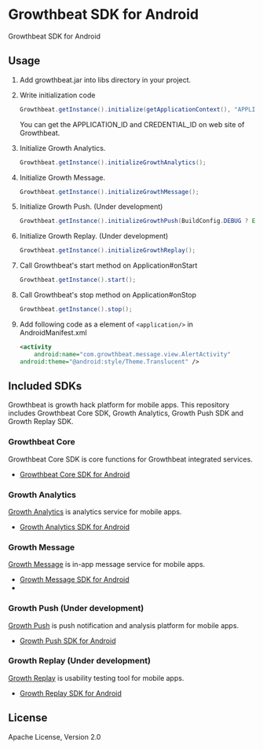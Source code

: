 # Growthbeat SDK for Android

Growthbeat SDK for Android

## Usage

1. Add growthbeat.jar into libs directory in your project. 

1. Write initialization code

	```java
	Growthbeat.getInstance().initialize(getApplicationContext(), "APPLICATION_ID", "CREDENTIAL_ID");
	```

	You can get the APPLICATION_ID and CREDENTIAL_ID on web site of Growthbeat. 

1. Initialize Growth Analytics.

	```java
	Growthbeat.getInstance().initializeGrowthAnalytics();
	```
	
1. Initialize Growth Message.

	```java
	Growthbeat.getInstance().initializeGrowthMessage();
	```

1. Initialize Growth Push. (Under development)

	```java
	Growthbeat.getInstance().initializeGrowthPush(BuildConfig.DEBUG ? Environment.development : Environment.production, "SENDER_ID");
	```

1. Initialize Growth Replay. (Under development)

	```java
	Growthbeat.getInstance().initializeGrowthReplay();
	```

1. Call Growthbeat's start method on Application#onStart

	```java
	Growthbeat.getInstance().start();
	```

1. Call Growthbeat's stop method on Application#onStop

	```java
	Growthbeat.getInstance().stop();
	```

1. Add following code as a element of `<application/>` in AndroidManifest.xml

	```xml
	<activity
		android:name="com.growthbeat.message.view.AlertActivity"
	android:theme="@android:style/Theme.Translucent" />
	```
    
## Included SDKs

Growthbeat is growth hack platform for mobile apps. This repository includes Growthbeat Core SDK, Growth Analytics, Growth Push SDK and Growth Replay SDK.

### Growthbeat Core

Growthbeat Core SDK is core functions for Growthbeat integrated services.

* [Growthbeat Core SDK for Android](https://github.com/SIROK/growthbeat-core-android/)

### Growth Analytics

[Growth Analytics](https://analytics.growthbeat.com/) is analytics service for mobile apps.

* [Growth Analytics SDK for Android](https://github.com/SIROK/growthanalytics-android)

### Growth Message

[Growth Message](https://message.growthbeat.com/) is in-app message service for mobile apps.

* [Growth Message SDK for Android](https://github.com/SIROK/growthanalytics-android)
* 
### Growth Push (Under development)

[Growth Push](https://growthpush.com/) is push notification and analysis platform for mobile apps.

* [Growth Push SDK for Android](https://github.com/SIROK/growthpush-android)

### Growth Replay (Under development)

[Growth Replay](https://growthreplay.com/) is usability testing tool for mobile apps.

* [Growth Replay SDK for Android](https://github.com/SIROK/growthreplay-android)

## License

Apache License, Version 2.0
